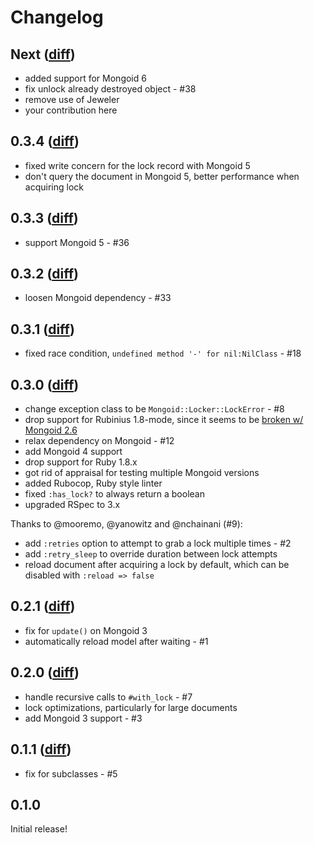 # Changelog

## Next ([diff](https://github.com/mongoid/mongoid-locker/compare/v0.3.5...master?w=1))

* added support for Mongoid 6
* fix unlock already destroyed object - #38
* remove use of Jeweler
* your contribution here

## 0.3.4 ([diff](https://github.com/mongoid/mongoid-locker/compare/v0.3.4...master?w=1))

* fixed write concern for the lock record with Mongoid 5
* don't query the document in Mongoid 5, better performance when acquiring lock

## 0.3.3 ([diff](https://github.com/mongoid/mongoid-locker/compare/v0.3.3...master?w=1))

* support Mongoid 5 - #36

## 0.3.2 ([diff](https://github.com/mongoid/mongoid-locker/compare/v0.3.1...v0.3.2?w=1))

* loosen Mongoid dependency - #33

## 0.3.1 ([diff](https://github.com/mongoid/mongoid-locker/compare/v0.3.0...v0.3.1?w=1))

* fixed race condition, `undefined method '-' for nil:NilClass` - #18

## 0.3.0 ([diff](https://github.com/mongoid/mongoid-locker/compare/v0.2.1...v0.3.0?w=1))

* change exception class to be `Mongoid::Locker::LockError` - #8
* drop support for Rubinius 1.8-mode, since it seems to be [broken w/ Mongoid 2.6](https://travis-ci.org/mongoid/mongoid/jobs/4594000)
* relax dependency on Mongoid - #12
* add Mongoid 4 support
* drop support for Ruby 1.8.x
* got rid of appraisal for testing multiple Mongoid versions
* added Rubocop, Ruby style linter
* fixed `:has_lock?` to always return a boolean
* upgraded RSpec to 3.x

Thanks to @mooremo, @yanowitz and @nchainani (#9):

* add `:retries` option to attempt to grab a lock multiple times - #2
* add `:retry_sleep` to override duration between lock attempts
* reload document after acquiring a lock by default, which can be disabled with `:reload => false`

## 0.2.1 ([diff](https://github.com/mongoid/mongoid-locker/compare/v0.2.0...v0.2.1?w=1))

* fix for `update()` on Mongoid 3
* automatically reload model after waiting - #1

## 0.2.0 ([diff](https://github.com/mongoid/mongoid-locker/compare/v0.1.1...v0.2.0?w=1))

* handle recursive calls to `#with_lock` - #7
* lock optimizations, particularly for large documents
* add Mongoid 3 support - #3

## 0.1.1 ([diff](https://github.com/mongoid/mongoid-locker/compare/v0.1.0...v0.1.1?w=1))

* fix for subclasses - #5

## 0.1.0

Initial release!
